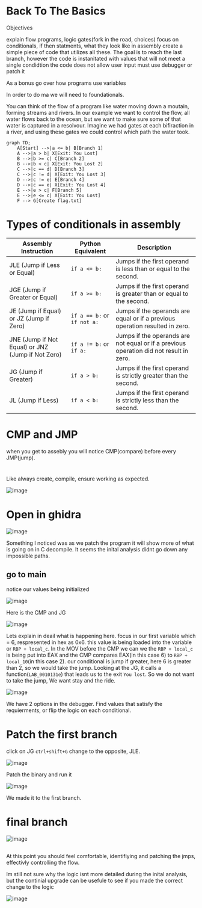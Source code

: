 # Back To The Basics

Objectives

explain flow programs, logic gates(fork in the road, choices)
focus on conditionals, if then statments, what they look like in assembly
create a simple piece of code that utilizes all these.
The goal is to reach the last branch,
however the code is instanitated with values that will not meet a single condidtion
the code does not allow user input
must use debugger or patch it

As a bonus go over how programs use variables

In order to do ma we will need to foundationals. 

You can think of the flow of a program like water moving down a moutain, forming streams and rivers. In our example we want to control the flow, all water flows back to the ocean, but we want to make sure some of that water is captured in a resoivour.
Imagine we had gates at each bifiraction in a river, and using these gates we could control which path the water took. 



```mermaid
graph TD;
    A[Start] -->|a <= b| B[Branch 1]
    A -->|a > b| X[Exit: You Lost]
    B -->|b >= c| C[Branch 2]
    B -->|b < c| X[Exit: You Lost 2]
    C -->|c == d| D[Branch 3]
    C -->|c != d| X[Exit: You Lost 3]
    D -->|c != e| E[Branch 4]
    D -->|c == e| X[Exit: You Lost 4]
    E -->|e > c| F[Branch 5]
    E -->|e <= c| X[Exit: You Lost]
    F --> G[Create flag.txt]
```



# Types of conditionals in assembly

| Assembly Instruction | Python Equivalent   | Description                                 |
|----------------------|---------------------|---------------------------------------------|
| JLE (Jump if Less or Equal) | `if a <= b:`         | Jumps if the first operand is less than or equal to the second. |
| JGE (Jump if Greater or Equal) | `if a >= b:`         | Jumps if the first operand is greater than or equal to the second. |
| JE (Jump if Equal) or JZ (Jump if Zero) | `if a == b:` or `if not a:` | Jumps if the operands are equal or if a previous operation resulted in zero. |
| JNE (Jump if Not Equal) or JNZ (Jump if Not Zero) | `if a != b:` or `if a:`   | Jumps if the operands are not equal or if a previous operation did not result in zero. |
| JG (Jump if Greater) | `if a > b:`          | Jumps if the first operand is strictly greater than the second. |
| JL (Jump if Less) | `if a < b:`          | Jumps if the first operand is strictly less than the second. |


# CMP and JMP

when you get to assebly you will notice CMP(compare) before every JMP(jump).


#
Like always create, compile, ensure working as expected.

![image](https://github.com/dbissell6/DFIR/assets/50979196/35c94836-a863-46f3-97a0-e4cf94aabdc2)


# Open in ghidra

![image](https://github.com/dbissell6/DFIR/assets/50979196/7615a9f1-1cd2-4f3a-8d74-a6acd36b72b1)

Something I noticed was as we patch the program it will show more of what is going on in C decompile. It seems the inital analysis didnt go down any impossible paths.



## go to main

notice our values being initialized

![image](https://github.com/dbissell6/DFIR/assets/50979196/a540b6ce-a238-485c-b081-3df041230ea7)

Here is the CMP and JG

![image](https://github.com/dbissell6/DFIR/assets/50979196/25b2f3c2-cd29-4046-ae58-bfeadd669164)


Lets explain in deail what is happening here. focus in our first variable which = 6, respresented in hex as 0x6. this value is being loaded into the variable or `RBP + local_c`. In the MOV before the CMP we can we the `RBP + local_c` is being put into EAX 
and the CMP compares EAX(in this case 6) to `RBP + local_10`(in this case 2). our conditional is jump if greater, here 6 is greater than 2, so we would take the jump. 
Looking at the JG, it calls a function(`LAB_0010131e`) that leads us to the exit `You lost`. So we do not want to take the jump, We want stay and the ride. 

![image](https://github.com/dbissell6/DFIR/assets/50979196/d6ff1730-0e08-48f3-bc9a-d2b1abab261b)

We have 2 options in the debugger. Find values that satisfy the requierments, or flip the logic on each conditional.

# Patch the first branch


click on JG `ctrl+shift+G` change to the opposite, JLE.

![image](https://github.com/dbissell6/DFIR/assets/50979196/a5e97dcd-6062-40a1-bd19-76d0c98d1879)

Patch the binary and run it

![image](https://github.com/dbissell6/DFIR/assets/50979196/3d9f044f-a1ce-4a02-a7c1-e4774baf2263)

We made it to the first branch. 

# final branch

![image](https://github.com/dbissell6/DFIR/assets/50979196/485d1a61-c674-4272-b5cb-92aed90679a4)

## 

At this point you should feel comfortable, identifiying and patching the jmps, effectivly controlling the flow.

Im still not sure why the logic isnt more detailed during the inital analysis, but the continial upgrade can be usefule to see if you made the correct change to the logic

![image](https://github.com/dbissell6/DFIR/assets/50979196/96c1c09b-e6ed-492b-8ce4-19a4c0cb2fa8)

